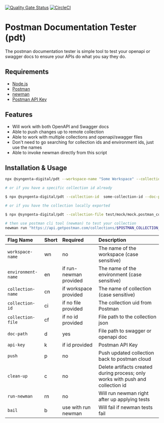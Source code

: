 [![Quality Gate Status](https://sonarcloud.io/api/project_badges/measure?project=syngenta-digital_pdt-node&metric=alert_status)](https://sonarcloud.io/dashboard?id=syngenta-digital_pdt-node) [![CircleCI](https://circleci.com/gh/syngenta-digital/package-node-pdt.svg?style=shield)](https://circleci.com/gh/syngenta-digital/package-node-pdt)

# Postman Documentation Tester (pdt)
The postman documentation tester is simple tool to test your openapi or swagger docs to ensure your APIs do what you say they do.

## Requirements

* [Node.js](https://nodejs.org/en/download/)
* [Postman](https://www.postman.com/)
* [newman](https://learning.postman.com/docs/running-collections/using-newman-cli/command-line-integration-with-newman/)
* [Postman API Key](https://learning.postman.com/docs/developer/intro-api/)

## Features

* Will work with both OpenAPI and Swagger docs
* Able to push changes up to remote collection
* Able to work with multiple collections and openapi/swagger files
* Don't need to go searching for collection ids and environment ids, just use the names
* Able to invoke newman directly from this script

## Installation & Usage

```bash
npx @syngenta-digital/pdt --workspace-name "Some Workspace" --collection-name "Some Collection" --environment-name "some environment" --doc-path openapi.yml --api-key $POSTMAN_API_KEY --push --clean-up --run-newman --bail

# or if you have a specific collection id already

$ npx @syngenta-digital/pdt --collection-id  some-collection-id --doc-path test/mock/openapi.yml --api-key $POSTMAN_API_KEY --push -clean-up

# or if you have the collection locally exported

$ npx @syngenta-digital/pdt --collection-file test/mock/mock.postman_collection.json --doc-path test/mock/openapi.yml

# then use postman cli tool (newman) to test your collection
newman run "https://api.getpostman.com/collections/$POSTMAN_COLLECTION_ID?apikey=$POSTMAN_API_KEY" -e "https://api.getpostman.com/environments/$POSTMAN_ENVIRONMENT_ID?apikey=$POSTMAN_API_KEY"
```

Flag Name             | Short    | Required              | Description
:-----------          | :------- | :-----------          | :-----------
`workspace-name`      | wn       | no                    | The name of the workspace (case sensitive)
`environment-name`    | en       | if run-newman provided| The name of the environment (case sensitive)
`collection-name`     | cn       | if workspace provided | The name of collection (case sensitive)
`collection-id`       | ci       | if no file provided   | The collection uid from Postman
`collection-file`     | cf       | if no id provided     | File path to the collection json
`doc-path`            | d        | yes                   | File path to swagger or openapi doc
`api-key`             | k        | if id provided        | Postman API Key
`push`                | p        | no                    | Push updated collection back to postman cloud
`clean-up`            | c        | no                    | Delete artifacts created during process; only works with push and collection id
`run-newman`          | rn       | no                    | Will run newman right after up applying tests
`bail`                | b        | use with run newman   | Will fail if newman tests fail
